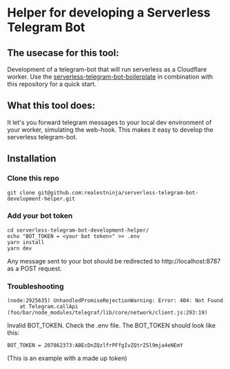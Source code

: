 # Helper for developing a Serverless Telegram Bot

## The usecase for this tool:
Development of a telegram-bot that will run serverless as a Cloudflare worker. Use the [serverless-telegram-bot-boilerplate](https://github.com/realestninja/serverless-telegram-bot-boilerplate) in combination with this repository for a quick start.

## What this tool does:
It let's you forward telegram messages to your local dev environment of your worker, simulating the web-hook. This makes it easy to develop the serverless telegram-bot.

## Installation
### Clone this repo
```git clone git@github.com:realestninja/serverless-telegram-bot-development-helper.git```

### Add your bot token

```
cd serverless-telegram-bot-development-helper/
echo "BOT_TOKEN = <your bot token>" >> .env
yarn install
yarn dev
```

Any message sent to your bot should be redirected to http://localhost:8787 as a POST request.

### Troubleshooting
```
(node:2925635) UnhandledPromiseRejectionWarning: Error: 404: Not Found
    at Telegram.callApi (foo/bar/node_modules/telegraf/lib/core/network/client.js:293:19)
```
Invalid BOT_TOKEN. Check the .env file. The BOT_TOKEN should look like this:

```
BOT_TOKEN = 207862373:ABEcDnZQzlfrPFfgIvZQtrZSl9mja4eNEmY
```
(This is an example with a made up token)
